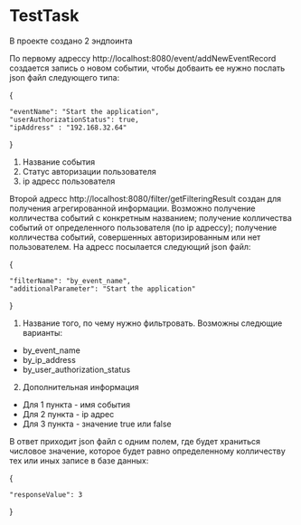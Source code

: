 # TestTask

В проекте создано 2 эндпоинта

По первому адрессу http://localhost:8080/event/addNewEventRecord создается запись о новом событии, чтобы добваить ее нужно послать json файл следующего типа:
 
 {
 
    "eventName": "Start the application",
    "userAuthorizationStatus": true,
    "ipAddress" : "192.168.32.64"
    
}

1. Название события
2. Статус авторизации пользователя
3. ip адресс пользователя


  Второй адресс http://localhost:8080/filter/getFilteringResult создан для получения агрегированной информации. Возможно получение колличества событий с
конкретным названием; получение колличества событий от определенного пользователя (по ip адрессу); получение колличества событий, совершенных авторизированным 
или нет пользователем. На адресс посылается следующий json файл:

{

    "filterName": "by_event_name",
    "additionalParameter": "Start the application"
    
}

1. Название того, по чему нужно фильтровать. Возможны следющие варианты: 
 - by_event_name
 - by_ip_address
 - by_user_authorization_status
2. Дополнительная информация
 - Для 1 пункта - имя события
 - Для 2 пункта - ip адрес
 - Для 3 пункта - значение true или false

В ответ приходит json файл с одним полем, где будет храниться числовое значение, которое будет равно определенному колличеству тех или иных записе
в базе данных:

{

    "responseValue": 3
    
}



